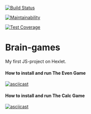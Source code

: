 [![Build Status](https://travis-ci.org/econavi/project-lvl1-s412.svg?branch=master)](https://travis-ci.org/econavi/project-lvl1-s412)

[![Maintainability](https://api.codeclimate.com/v1/badges/90d5a78fc1aae0987db2/maintainability)](https://codeclimate.com/github/econavi/project-lvl1-s412/maintainability)

[![Test Coverage](https://api.codeclimate.com/v1/badges/90d5a78fc1aae0987db2/test_coverage)](https://codeclimate.com/github/econavi/project-lvl1-s412/test_coverage)

# Brain-games
My first JS-project on Hexlet.

#### How to install and run The Even Game
[![asciicast](https://asciinema.org/a/fSVANOCq9DKtYN7Rel5CC5bhD.svg)](https://asciinema.org/a/fSVANOCq9DKtYN7Rel5CC5bhD)

#### How to install and run The Calc Game
[![asciicast](https://asciinema.org/a/LAtmdjKCyByNmuc7RNdbOvbwz.svg)](https://asciinema.org/a/LAtmdjKCyByNmuc7RNdbOvbwz)
